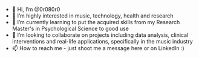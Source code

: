 - 👋 Hi, I’m @0r080r0
- 👀 I’m highly interested in music, technology, health and research
- 🌱 I’m currently learning to put the acquired skills from my Research Master's in Psychological Science to good use 
- 💞️ I’m looking to collaborate on projects including data analysis, clinical interventions and real-life applications, specifically in the music industry
- 📫 How to reach me - just shoot me a message here or on LinkedIn :)

<!---
0r080r0/0r080r0 is a ✨ special ✨ repository because its `README.md` (this file) appears on your GitHub profile.
You can click the Preview link to take a look at your changes.
--->
